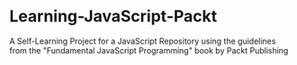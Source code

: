 # Learning-JavaScript-Packt
A Self-Learning Project for a JavaScript Repository using the guidelines from the "Fundamental JavaScript Programming" book by Packt Publishing
